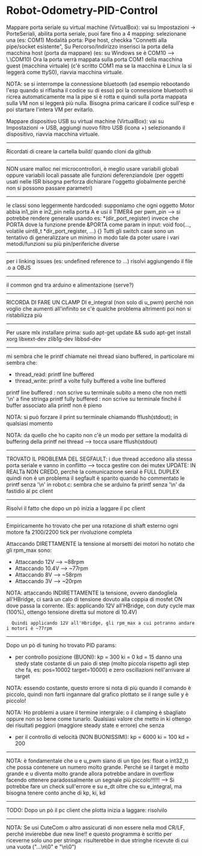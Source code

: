 # Robot-Odometry-PID-Control

Mappare porta seriale su virtual machine (VirtualBox):
vai su Impostazioni -> PorteSeriali,
abilita porta seriale,
puoi fare fino a 4 mapping: selezionane una (es: COM1)
Modalità porta: Pipe host,
checkka "Connetti alla pipe/socket esistente",
Su Percorso/Indirizzo inserisci la porta della macchina host (porta da mappare) (es: su Windows se è COM10 --> \\.\COM10)
Ora la porta verrà mappata sulla porta COM1 della macchina guest (macchina virtuale) (c'è scritto COM1 ma se la macchina è Linux la si leggerà come ttyS0),
riavvia macchina virtuale.

NOTA:
se si interrompe la connessione bluetooth (ad esempio rebootando l'esp quando si riflasha il codice su di esso)
poi la connessione bluetooth si ricrea automaticamente ma la pipe si è rotta e quindi sulla porta mappata sulla VM non si leggerà
più nulla.
Bisogna prima caricare il codice sull'esp e poi startare l'intera VM per evitarlo.


Mappare dispositivo USB su virtual machine (VirtualBox):
vai su Impostazioni -> USB,
aggiungi nuovo filtro USB (icona +) selezionando il dispositivo,
riavvia macchina virtuale.

-------------------------------

Ricordati di creare la cartella build/ quando cloni da github

-------------------------------

NON usare malloc nei microcontrollori, è meglio usare variabili globali oppure variabili locali passate alle funzioni deferenziandole
(per oggetti usati nelle ISR bisogna perforza dichiarare l'oggetto globalmente perché non si possono passare parametri)

-------------------------------

le classi sono leggermente hardcoded: supponiamo che ogni oggetto Motor abbia in1_pin e in2_pin nella porta A e usi il TIMER4 per pwm_pin
--> si potrebbe rendere generale usando es:
        *(dir_port_register) invece che PORTA
    dove la funzione prende &PORTA come param in input: void foo(..., volatile uint8_t *dir_port_register, ...) {}
Tutti gli switch case sono un tentativo di generalizzare un minimo in modo tale da poter usare i vari metodi/funzioni su più pin/periferiche diverse

-------------------------------

per i linking issues (es: undefined reference to ...) risolvi aggiungendo il file .o a OBJS

-------------------------------

il common gnd tra arduino e alimentazione (serve?)

-------------------------------

RICORDA DI FARE UN CLAMP DI e_integral (non solo di u_pwm) perché non voglio che aumenti all'infinito se c'è qualche problema
altrimenti poi non si ristabilizza più

-------------------------------

Per usare mlx installare prima:
sudo apt-get update && sudo apt-get install xorg libxext-dev zlib1g-dev libbsd-dev

-------------------------------

mi sembra che le printf chiamate nei thread siano buffered, in particolare mi sembra che:
- thread_read: printf line buffered
- thread_write: printf a volte fully buffered a volte line buffered

printf line buffered : non scrive su terminale subito a meno che non metti '\n' a fine stringa
printf fully buffered : non scrive su terminale finché il buffer associato alla printf non è pieno

NOTA: si può forzare il print su terminale chiamando fflush(stdout); in qualsiasi momento

NOTA: da quello che ho capito non c'è un modo per settare la modalità di buffering della printf nei thread
--> tocca usare fflush(stdout)

-------------------------------

TROVATO IL PROBLEMA DEL SEGFAULT: i due thread accedono alla stessa porta seriale e vanno in conflitto
--> tocca gestire con dei mutex
UPDATE: IN REALTà NON CREDO, perchè la comunicazione serial è FULL DUPLEX quindi non è un problema
    il segfault è sparito quando ho commentato le printf senza '\n' in robot.c:
        sembra che se arduino fa printf senza '\n' da fastidio al pc client

-------------------------------

Risolvi il fatto che dopo un pò inizia a laggare il pc client

-------------------------------

Empiricamente ho trovato che per una rotazione di shaft esterno ogni motore fa 2100/2200 tick per rivoluzione completa

Attaccando DIRETTAMENTE la tensione al morsetti dei motori ho notato che gli rpm_max sono:
- Attaccando 12V --> ~88rpm
- Attaccando 10.4V --> ~77rpm
- Attaccando 8V --> ~58rpm
- Attaccando 3V --> ~20rpm

NOTA: attaccando INDIRETTAMENTE la tensione, ovvero dandogliela all'HBridge, ci sarà un calo di tensione dovuto
      alla coppia di mosfet ON dove passa la corrente.
      (Es: applicando 12V all'HBridge, con duty cycle max (100%), ottengo tensione diretta sul motore di 10.4V)

      Quindi applicando 12V all'Hbridge, gli rpm_max a cui potranno andare i motori è ~77rpm

-------------------------------

Dopo un pò di tuning ho trovato PID params:
- per controllo posizione (BUONI):
    kp = 300
    ki = 0
    kd = 15
  danno una stedy state costante di un paio di step (molto piccola rispetto agli step che fa, es: pos=10002 target=10000)
  e zero oscillazioni nell'arrivare al target

NOTA: essendo costante, questo errore si nota di più quando il comando è piccolo, quindi non farti ingannare dal grafico plottato
      se il range sulle y è piccolo!

NOTA: Ho problemi a usare il termine intergrale: o il clamping è sbagliato oppure non so bene come tunarlo.
      Qualsiasi valore che metto in ki ottengo dei risultati peggiori (maggiore steady state e errore) che senza

- per il controllo di velocità (NON BUONISSIMI):
    kp = 6000
    ki = 100
    kd = 200

-------------------------------

NOTA: è fondamentale che u e u_pwm siano di un tipo (es: float o int32_t) che possa contenere un numero molto grande.
Perché se il target è molto grande e u diventa molto grande allora potrebbe andare in overflow
facendo ottenere paradossalmente un segnale più piccolo!!!!!!
--> Si potrebbe fare un check sull'errore e su e_dt oltre che su e_integral, ma bisogna tenere conto anche di kp, ki, kd

-------------------------------

TODO: Dopo un pò il pc client che plotta inizia a laggare: risolvilo

-------------------------------

NOTA: Se usi CuteCom o altro assicurati di non essere nella mod CR/LF, perché invierebbe due new line!!
      e questo programma è scritto per riceverne solo uno per stringa: risulterebbe in due stringhe ricevute di cui una vuota ("...\n\0" e "\n\0")

